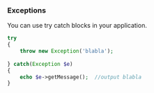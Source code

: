 ### Exceptions

You can use try catch blocks in your application.

```php
try
{
    throw new Exception('blabla');
    
} catch(Exception $e)
{
    echo $e->getMessage();  //output blabla 
}
```